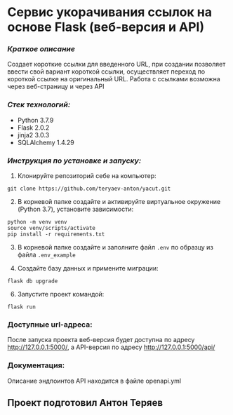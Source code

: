 # Сервис укорачивания ссылок на основе Flask (веб-версия и API)

### _Краткое описание_
Создает короткие ссылки для введенного URL, при создании позволяет ввести свой вариант короткой ссылки, осуществляет переход по короткой ссылке на оригинальный URL.
Работа с ссылками возможна через веб-страницу и через API

### _Стек технологий:_

- Python 3.7.9
- Flask 2.0.2
- jinja2 3.0.3
- SQLAlchemy 1.4.29


### _Инструкция по установке и запуску:_

1. Клонируйте репозиторий себе на компьютер:
```
git clone https://github.com/teryaev-anton/yacut.git
```

2. В корневой папке создайте и активируйте виртуальное окружение (Python 3.7), установите зависимости:
```
python -m venv venv
source venv/scripts/activate
pip install -r requirements.txt
```

3. В корневой папке cоздайте и заполните файл `.env` по образцу из файла `.env_example`

4. Создайте базу данных и примените миграции:
```
flask db upgrade
```
6. Запустите проект командой:
```
flask run
```
### Доступные url-адреса:

После запуска проекта веб-версия будет доступна по адресу http://127.0.0.1:5000/, а API-версия по адресу http://127.0.0.1:5000/api/

### Документация:

Описание эндпоинтов API находится в файле openapi.yml


## Проект подготовил Антон Теряев
